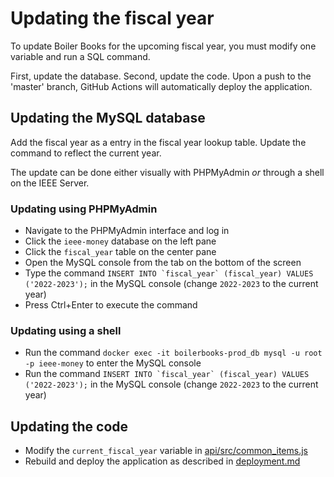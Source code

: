 # Updating the fiscal year

To update Boiler Books for the upcoming fiscal year, you must modify one variable and run a SQL command.

First, update the database. Second, update the code. Upon a push to the 'master' branch, GitHub Actions will automatically deploy the application.

## Updating the MySQL database

Add the fiscal year as a entry in the fiscal year lookup table. Update the command to reflect the current year.

The update can be done either visually with PHPMyAdmin _or_ through a shell on the IEEE Server.

### Updating using PHPMyAdmin

* Navigate to the PHPMyAdmin interface and log in
* Click the `ieee-money` database on the left pane
* Click the `fiscal_year` table on the center pane
* Open the MySQL console from the tab on the bottom of the screen
* Type the command ``INSERT INTO `fiscal_year` (fiscal_year) VALUES ('2022-2023');`` in the MySQL console (change `2022-2023` to the current year)
* Press Ctrl+Enter to execute the command

### Updating using a shell

* Run the command `docker exec -it boilerbooks-prod_db mysql -u root -p ieee-money` to enter the MySQL console
* Run the command ``INSERT INTO `fiscal_year` (fiscal_year) VALUES ('2022-2023');`` in the MySQL console (change `2022-2023` to the current year)

## Updating the code

* Modify the `current_fiscal_year` variable in [api/src/common_items.js](https://github.com/PurdueIEEE/boilerbooks/blob/master/api/src/common_items.js#L66)
* Rebuild and deploy the application as described in [deployment.md](deployment.md#ieee-deploy-information)
